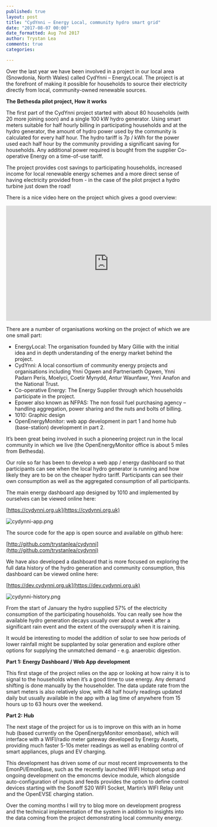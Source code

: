 ```yaml
---
published: true
layout: post
title: "CydYnni – Energy Local, community hydro smart grid"
date: "2017-08-07 00:00"
date_formatted: Aug 7nd 2017
author: Trystan Lea
comments: true
categories:

---
```


Over the last year we have been involved in a project in our local area (Snowdonia, North Wales) called CydYnni – EnergyLocal. The project is at the forefront of making it possible for households to source their electricity directly from local, community-owned renewable sources.

**The Bethesda pilot project, How it works**

The first part of the CydYnni project started with about 80 households (with 20 more joining soon) and a single 100 kW hydro generator. Using smart meters suitable for half hourly billing in participating households and at the hydro generator, the amount of hydro power used by the community is calculated for every half hour. The hydro tariff is 7p / kWh for the power used each half hour by the community providing a significant saving for households. Any additional power required is bought from the supplier Co-operative Energy on a time-of-use tariff.

The project provides cost savings to participating households, increased income for local renewable energy schemes and a more direct sense of having electricity provided from - in the case of the pilot project a hydro turbine just down the road!

There is a nice video here on the project which gives a good overview:

<iframe width="560" height="315" src="https://www.youtube.com/embed/3z8GrTBLw8M" frameborder="0" allowfullscreen></iframe>

There are a number of organisations working on the project of which we are one small part:

- EnergyLocal: The organisation founded by Mary Gillie with the initial idea and in depth understanding of the energy market behind the project.
- CydYnni: A local consortium of community energy projects and organisations including Ynni Ogwen and Partneriaeth Ogwen, Ynni Padarn Peris, Moelyci, Coetir Mynydd, Antur Waunfawr, Ynni Anafon and the National Trust.
- Co-operative Energy: The Energy Supplier through which households participate in the project.
- Epower also known as NFPAS: The non fossil fuel purchasing agency – handling aggregation, power sharing and the nuts and bolts of billing.
- 1010: Graphic design
- OpenEnergyMonitor: web app development in part 1 and home hub (base-station) development in part 2. 

It’s been great being involved in such a pioneering project run in the local community in which we live (the OpenEnergyMonitor office is about 5 miles from Bethesda).

Our role so far has been to develop a web app / energy dashboard so that participants can see when the local hydro generator is running and how likely they are to be on the cheaper hydro tariff. Participants can see their own consumption as well as the aggregated consumption of all participants.

The main energy dashboard app designed by 1010 and implemented by ourselves can be viewed online here:

[https://cydynni.org.uk](https://cydynni.org.uk)

![cydynni-app.png]({{site.image_path}}/cydynni-app.png)

The source code for the app is open source and available on github here: 

[http://github.com/trystanlea/cydynni](http://github.com/trystanlea/cydynni)

We have also developed a dashboard that is more focused on exploring the full data history of the hydro generation and community consumption, this dashboard can be viewed online here:

[https://dev.cydynni.org.uk](https://dev.cydynni.org.uk)

![cydynni-history.png]({{site.image_path}}/cydynni-history.png)

From the start of January the hydro supplied 57% of the electricity consumption of the participating households. You can really see how the available hydro generation decays usually over about a week after a significant rain event and the extent of the oversupply when it is raining. 

It would be interesting to model the addition of solar to see how periods of lower rainfall might be supplanted by solar generation and explore other options for supplying the unmatched demand - e.g. anaerobic digestion.

**Part 1: Energy Dashboard / Web App development**

This first stage of the project relies on the app or looking at how rainy it is to signal to the households when it’s a good time to use energy. Any demand shifting is done manually by the householder. The data update rate from the smart meters is also relatively slow, with 48 half hourly readings updated daily but usually available in the app with a lag time of anywhere from 15 hours up to 63 hours over the weekend.

**Part 2: Hub**

The next stage of the project for us is to improve on this with an in home hub (based currently on the OpenEnergyMonitor emonbase), which will interface with a WIFI/radio meter gateway developed by Energy Assets, providing much faster 5-10s meter readings as well as enabling control of smart appliances, plugs and EV charging.

This development has driven some of our most recent improvements to the EmonPi/EmonBase, such as the recently launched WIFI Hotspot setup and ongoing development on the emoncms device module, which alongside auto-configuration of inputs and feeds provides the option to define control devices starting with the Sonoff S20 WIFI Socket, Martin’s WIFI Relay unit and the OpenEVSE charging station.

Over the coming months I will try to blog more on development progress and the technical implementation of the system in addition to insights into the data coming from the project demonstrating local community energy.

